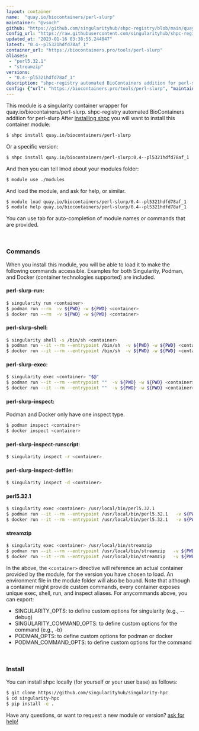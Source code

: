 ```yaml
---
layout: container
name:  "quay.io/biocontainers/perl-slurp"
maintainer: "@vsoch"
github: "https://github.com/singularityhub/shpc-registry/blob/main/quay.io/biocontainers/perl-slurp/container.yaml"
config_url: "https://raw.githubusercontent.com/singularityhub/shpc-registry/main/quay.io/biocontainers/perl-slurp/container.yaml"
updated_at: "2023-01-16 03:38:55.244847"
latest: "0.4--pl5321hdfd78af_1"
container_url: "https://biocontainers.pro/tools/perl-slurp"
aliases:
 - "perl5.32.1"
 - "streamzip"
versions:
 - "0.4--pl5321hdfd78af_1"
description: "shpc-registry automated BioContainers addition for perl-slurp"
config: {"url": "https://biocontainers.pro/tools/perl-slurp", "maintainer": "@vsoch", "description": "shpc-registry automated BioContainers addition for perl-slurp", "latest": {"0.4--pl5321hdfd78af_1": "sha256:4be5587be8b62041b13cbba9294b7f48e8fce2d8fe70737b0436264419f72ff9"}, "tags": {"0.4--pl5321hdfd78af_1": "sha256:4be5587be8b62041b13cbba9294b7f48e8fce2d8fe70737b0436264419f72ff9"}, "docker": "quay.io/biocontainers/perl-slurp", "aliases": {"perl5.32.1": "/usr/local/bin/perl5.32.1", "streamzip": "/usr/local/bin/streamzip"}}
---
```


This module is a singularity container wrapper for quay.io/biocontainers/perl-slurp.
shpc-registry automated BioContainers addition for perl-slurp
After [installing shpc](#install) you will want to install this container module:


```bash
$ shpc install quay.io/biocontainers/perl-slurp
```

Or a specific version:

```bash
$ shpc install quay.io/biocontainers/perl-slurp:0.4--pl5321hdfd78af_1
```

And then you can tell lmod about your modules folder:

```bash
$ module use ./modules
```

And load the module, and ask for help, or similar.

```bash
$ module load quay.io/biocontainers/perl-slurp/0.4--pl5321hdfd78af_1
$ module help quay.io/biocontainers/perl-slurp/0.4--pl5321hdfd78af_1
```

You can use tab for auto-completion of module names or commands that are provided.

<br>

### Commands

When you install this module, you will be able to load it to make the following commands accessible.
Examples for both Singularity, Podman, and Docker (container technologies supported) are included.

#### perl-slurp-run:

```bash
$ singularity run <container>
$ podman run --rm  -v ${PWD} -w ${PWD} <container>
$ docker run --rm  -v ${PWD} -w ${PWD} <container>
```

#### perl-slurp-shell:

```bash
$ singularity shell -s /bin/sh <container>
$ podman run --it --rm --entrypoint /bin/sh  -v ${PWD} -w ${PWD} <container>
$ docker run --it --rm --entrypoint /bin/sh  -v ${PWD} -w ${PWD} <container>
```

#### perl-slurp-exec:

```bash
$ singularity exec <container> "$@"
$ podman run --it --rm --entrypoint ""  -v ${PWD} -w ${PWD} <container> "$@"
$ docker run --it --rm --entrypoint ""  -v ${PWD} -w ${PWD} <container> "$@"
```

#### perl-slurp-inspect:

Podman and Docker only have one inspect type.

```bash
$ podman inspect <container>
$ docker inspect <container>
```

#### perl-slurp-inspect-runscript:

```bash
$ singularity inspect -r <container>
```

#### perl-slurp-inspect-deffile:

```bash
$ singularity inspect -d <container>
```


#### perl5.32.1

```bash
$ singularity exec <container> /usr/local/bin/perl5.32.1
$ podman run --it --rm --entrypoint /usr/local/bin/perl5.32.1   -v ${PWD} -w ${PWD} <container> -c " $@"
$ docker run --it --rm --entrypoint /usr/local/bin/perl5.32.1   -v ${PWD} -w ${PWD} <container> -c " $@"
```


#### streamzip

```bash
$ singularity exec <container> /usr/local/bin/streamzip
$ podman run --it --rm --entrypoint /usr/local/bin/streamzip   -v ${PWD} -w ${PWD} <container> -c " $@"
$ docker run --it --rm --entrypoint /usr/local/bin/streamzip   -v ${PWD} -w ${PWD} <container> -c " $@"
```



In the above, the `<container>` directive will reference an actual container provided
by the module, for the version you have chosen to load. An environment file in the
module folder will also be bound. Note that although a container
might provide custom commands, every container exposes unique exec, shell, run, and
inspect aliases. For anycommands above, you can export:

 - SINGULARITY_OPTS: to define custom options for singularity (e.g., --debug)
 - SINGULARITY_COMMAND_OPTS: to define custom options for the command (e.g., -b)
 - PODMAN_OPTS: to define custom options for podman or docker
 - PODMAN_COMMAND_OPTS: to define custom options for the command

<br>

### Install

You can install shpc locally (for yourself or your user base) as follows:

```bash
$ git clone https://github.com/singularityhub/singularity-hpc
$ cd singularity-hpc
$ pip install -e .
```

Have any questions, or want to request a new module or version? [ask for help!](https://github.com/singularityhub/singularity-hpc/issues)
